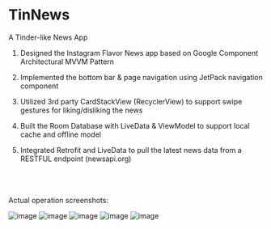 # TinNews
A Tinder-like News App

1. Designed the Instagram Flavor News app based on Google Component Architectural MVVM Pattern

2. Implemented the bottom bar & page navigation using JetPack navigation component

3. Utilized 3rd party CardStackView (RecyclerView) to support swipe gestures for liking/disliking the news

4. Built the Room Database with LiveData & ViewModel to support local cache and offline model

5. Integrated Retrofit and LiveData to pull the latest news data from a RESTFUL endpoint (newsapi.org)



<br>
<br>
<br>
Actual operation screenshots:

![image](https://user-images.githubusercontent.com/41571096/167320175-84abb6fb-57e9-4478-a01a-853dd099dbe2.png)
![image](https://user-images.githubusercontent.com/41571096/167320211-cc6a9dbf-f77b-45a8-854e-d4610b2ea7aa.png)
![image](https://user-images.githubusercontent.com/41571096/167320223-3fddc676-8e98-455f-847e-3c33f93834f1.png)
![image](https://user-images.githubusercontent.com/41571096/167320241-41ad8cb4-b18d-4950-9141-055fdb433c7a.png)
![image](https://user-images.githubusercontent.com/41571096/167320249-2697bdf2-88cf-4a6a-86ed-b8b9ab97c6d6.png)
